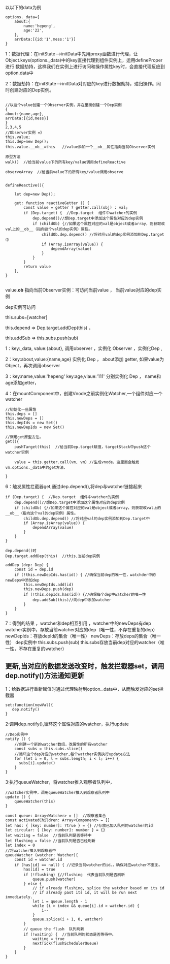 以以下的data为例
```
options._data={
    about:{
        name:'hepeng',
        age:'22',
    },
    arrData:[{id:'1',mess:'1'}]
}
```

1：数据代理：在initState-->initData中先用proxy函数进行代理，让Object.keys(options._data)中的key直接代理到组件实例上，运用defineProper进行
数据劫持，这样我们在实例上进行访问和操作属性key时，会直接代理反应到option.data中

2：数据劫持：在initState-->initData对对应的key进行数据劫持，递归操作。同时创建对应的Dep实例。
```

//以这个value创建一个Observer实例，并在里面创建一个Dep实例
{
about:{name,age},
arrData:[{id,mess}]
}
2,3,4,5
//Observer实例 =》
this.value;
this.dep=new Dep();
this.value.__ob__=this   //value添加一个__ob__属性指向当前Observer实例

原型方法
walk()  //给当前value下的所有key/value调用defineReactive

observeArray  //给当前value下的所有key/value调用observe


defineReactive(){

    let dep=new Dep();

    get: function reactiveGetter () {
        const value = getter ? getter.call(obj) : val;
        if (Dep.target) {  //Dep.target  组件中watcher的实例
            dep.depend()//想Dep.target中添加这个属性对应的dep实例
            if (childOb) {//如果这个属性对应的val是object或者array，则获取改val上的__ob__（指向这个val的dep实例）属性。
                childOb.dep.depend() //将对应val的dep实例添加到Dep.target中
                if (Array.isArray(value)) {
                    dependArray(value)
                }
            }
        }
        return value
    },
}


```

value.__ob__ 指向当前Observer实例：可访问当前value ， 当前value对应的dep实例

dep实例可访问  

this.subs=[watcher]   

this.depend  =>  Dep.target.addDep(this) ，

this.addSub  =>  this.subs.push(sub)


1：key:_data, value:{about},  调用observer ，实例化 Observer ，实例化Dep ,


2：key:about,value:{name,age}   实例化 Dep ， about添加 getter, 如果value为Object，再次调用observer 


3：key:name,value:'hepeng'    key:age,vlaue:'111'   分别实例化 Dep ， name和age添加getter，


4：在mountComponent中，创建Vnode之前实例化Watcher,一个组件对应一个watcher
    
    //初始化一些属性
    this.deps = []
    this.newDeps = []
    this.depIds = new Set()
    this.newDepIds = new Set()

    //调用get原型方法。
    get(){
        pushTarget(this)  //给当前Dep.target赋值，targetStack中push这个watcher实例
        
        value = this.getter.call(vm, vm) //生成vnode，这里面会触发vm.options._data中的get方法，
        
    }
    
6：触发属性拦截器get,通过dep.depend(),将dep与watcher链接起来
    
    if (Dep.target) {  //Dep.target  组件中watcher的实例
        dep.depend()//想Dep.target中添加这个属性对应的dep实例
        if (childOb) {//如果这个属性对应的val是object或者array，则获取改val上的__ob__（指向这个val的dep实例）属性。
            childOb.dep.depend() //将对应val的dep实例添加到Dep.target中
            if (Array.isArray(value)) {
                dependArray(value)
            }
        }
    }
    
    dep.depend()时
    Dep.target.addDep(this)  //this,当前dep实例
    
    addDep (dep: Dep) {
        const id = dep.id
        if (!this.newDepIds.has(id)) { //确保当前dep的唯一性，watchder中的newDeps中添加dep
            this.newDepIds.add(id) 
            this.newDeps.push(dep) 
            if (!this.depIds.has(id)) {//确保每个dep中watcher的唯一性
                dep.addSub(this)//向dep中添加watcher
            }
        }
    }
    
    
 7：得到的结果 ，watcher和dep相互引用   ，watcher中的newDeps有dep
    watcher实例中，存放当前watcher对应的dep（唯一性，不存在重复的dep）
         newDepIds：存放depId的集合（唯一性）
         newDeps：存放deps的集合（唯一性）
    dep实例中
        this.subs.push(sub)  this.subs存放当前dep对应的watcher（唯一性，不存在重复的watcher）
        
        
             
             
## 更新,当对应的数据发送改变时，触发拦截器set，调用dep.notify()方法通知更新

1：给数据进行重新赋值时通过代理映射到option._data中，从而触发对应的set拦截器

```
set:function(newVal){
   dep.notify() 
}
```
2:调用dep.notify(),循环这个属性对应的watcher，执行update

```
//Dep实例中
notify () {
    //创建一个新的watcher数组，改属性的所有watcher
    const subs = this.subs.slice()
    //循环这个dep对应的watcher,每个watcher实例执行update方法
    for (let i = 0, l = subs.length; i < l; i++) {
      subs[i].update()
    }
}
```
3:执行queueWatcher，将watcher推入观察者队列中，
```
//watcher实例中，调用queueWatcher推入到观察者队列中
update () {
    queueWatcher(this)
}

const queue: Array<Watcher> = []  //观察者集合
const activatedChildren: Array<Component> = []
let has: { [key: number]: ?true } = {} //存放已加入队列的watcher的id
let circular: { [key: number]: number } = {}
let waiting = false  //当前队列是否等待中
let flushing = false //当前队列是否已经刷新
let index = 0
//将watcher推入到观察者中
queueWatcher (watcher: Watcher){
    const id = watcher.id
    if (has[id] == null) { //记录当前watcher的id。，确保对应watcher不重复。
        has[id] = true
        if (!flushing) {//flushing  代表当前队列是否刷新
            queue.push(watcher)
        } else {
            // if already flushing, splice the watcher based on its id
            // if already past its id, it will be run next immediately.
            let i = queue.length - 1
            while (i > index && queue[i].id > watcher.id) {
                i--
            }
            queue.splice(i + 1, 0, watcher)
        }
        // queue the flush  队列刷新
        if (!waiting) {  //当前队列的状态是否等待中。
            waiting = true
            nextTick(flushSchedulerQueue)
        }
    }
}



```

  
  



